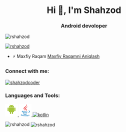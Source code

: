 <h1 align="center">Hi 👋, I'm Shahzod</h1>
<h3 align="center">Android devoloper</h3>

<p align="left"> <img src="https://komarev.com/ghpvc/?username=rshahzod&label=Profile%20views&color=0e75b6&style=flat" alt="rshahzod" /> </p>

<p align="left"> <a href="https://github.com/ryo-ma/github-profile-trophy"><img src="https://github-profile-trophy.vercel.app/?username=rshahzod" alt="rshahzod" /></a> </p>

- ⚡ Maxfiy Raqam [Maxfiy Raqamni Aniqlash](https://play.google.com/store/apps/details?id=uz.shox.netnomer)

<h3 align="left">Connect with me:</h3>
<p align="left">
<a href="https://instagram.com/shahzodcoder" target="blank"><img align="center" src="https://raw.githubusercontent.com/rahuldkjain/github-profile-readme-generator/master/src/images/icons/Social/instagram.svg" alt="shahzodcoder" height="30" width="40" /></a>
</p>

<h3 align="left">Languages and Tools:</h3>
<p align="left"> <a href="https://developer.android.com" target="_blank" rel="noreferrer"> <img src="https://raw.githubusercontent.com/devicons/devicon/master/icons/android/android-original-wordmark.svg" alt="android" width="40" height="40"/> </a> <a href="https://www.java.com" target="_blank" rel="noreferrer"> <img src="https://raw.githubusercontent.com/devicons/devicon/master/icons/java/java-original.svg" alt="java" width="40" height="40"/> </a> <a href="https://kotlinlang.org" target="_blank" rel="noreferrer"> <img src="https://www.vectorlogo.zone/logos/kotlinlang/kotlinlang-icon.svg" alt="kotlin" width="40" height="40"/> </a> </p>

<p><img align="left" src="https://github-readme-stats.vercel.app/api/top-langs?username=rshahzod&show_icons=true&locale=en&layout=compact" alt="rshahzod" /></p>

<p>&nbsp;<img align="center" src="https://github-readme-stats.vercel.app/api?username=rshahzod&show_icons=true&locale=en" alt="rshahzod" /></p>
